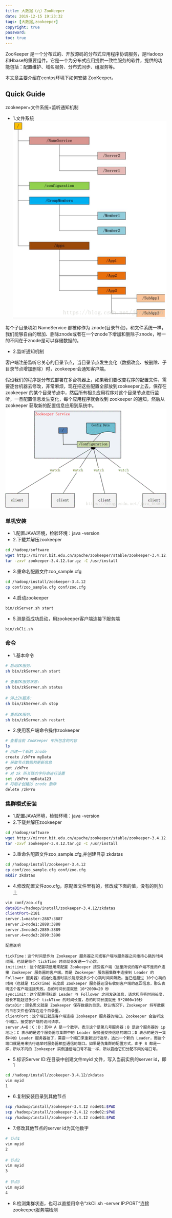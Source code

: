 ```yaml
---
title: 大数据（九）ZooKeeper
date: 2019-12-15 19:23:32
tags: [大数据,zookeeper]
copyright: true
password:
toc: true
---
```


ZooKeeper 是一个分布式的、开放源码的分布式应用程序协调服务，是Hadoop和Hbase的重要组件。它是一个为分布式应用提供一致性服务的软件，提供的功能包括：配置维护、域名服务、分布式同步、组服务等。

本文章主要介绍在centos环境下如何安装 ZooKeeper。

<!--more-->

## Quick Guide

zookeeper=文件系统+监听通知机制

- 1.文件系统
![](/image/大数据09/大数据09_001.png)

每个子目录项如 NameService 都被称作为 znode(目录节点)，和文件系统一样，我们能够自由的增加、删除znode或者在一个znode下增加和删除子znode，唯一的不同在于znode是可以存储数据的。

- 2.监听通知机制

客户端注册监听它关心的目录节点，当目录节点发生变化（数据改变、被删除、子目录节点增加删除）时，zookeeper会通知客户端。



假设我们的程序是分布式部署在多台机器上，如果我们要改变程序的配置文件，需要逐台机器去修改，非常麻烦，现在把这些配置全部放到zookeeper上去，保存在 zookeeper 的某个目录节点中，然后所有相关应用程序对这个目录节点进行监听，一旦配置信息发生变化，每个应用程序就会收到 zookeeper 的通知，然后从 zookeeper 获取新的配置信息应用到系统中。
![](/image/大数据09/大数据09_002.png)

### 单机安装

- 1.配置JAVA环境，检验环境：java -version
- 2.下载并解压zookeeper

```bash
cd /hadoop/software
wget http://mirror.bit.edu.cn/apache/zookeeper/stable/zookeeper-3.4.12.tar.gz
tar -zxvf zookeeper-3.4.12.tar.gz -C /usr/install
```
- 3.重命名配置文件zoo_sample.cfg

```bash
cd /hadoop/install/zookeeper-3.4.12
cp conf/zoo_sample.cfg conf/zoo.cfg
```

- 4.启动zookeeper

```bash
bin/zkServer.sh start
```

- 5.测是否成功启动，用zookeeper客户端连接下服务端

```bash
bin/zkCli.sh
```

### 命令

- 1.基本命令

```bash
# 启动ZK服务:       
sh bin/zkServer.sh start

# 查看ZK服务状态: 
sh bin/zkServer.sh status

# 停止ZK服务:       
sh bin/zkServer.sh stop

# 重启ZK服务:       
sh bin/zkServer.sh restart
```

- 2.使用客户端命令操作zookeeper

```bash
# 查看当前 ZooKeeper 中所包含的内容
ls
# 创建一个新的 znode
create /zkPro myData
# 获取节点数据和更新信息
get /zkPro
# 对 zk 所关联的字符串进行设置
set /zkPro myData123
# 将刚才创建的 znode 删除
delete /zkPro
```

### 集群模式安装



- 1.配置JAVA环境，检验环境：java -version
- 2.下载并解压zookeeper

```bash
cd /hadoop/software
wget http://mirror.bit.edu.cn/apache/zookeeper/stable/zookeeper-3.4.12.tar.gz
tar -zxvf zookeeper-3.4.12.tar.gz -C /usr/install
```
- 3.重命名配置文件zoo_sample.cfg,并创建目录 zkdatas

```bash
cd /hadoop/install/zookeeper-3.4.12
cp conf/zoo_sample.cfg conf/zoo.cfg
mkdir zkdatas
```

- 4.修改配置文件zoo.cfg，原配置文件里有的，修改成下面的值，没有的则加上

```bash
vim conf/zoo.cfg
dataDir=/hadoop/install/zookeeper-3.4.12/zkdatas
clientPort=2181
server.1=master:2887:3887
server.2=node1:2888:3888
server.3=node2:2889:3889
server.4=node3:2890:3890

```
```
配置说明

tickTime：这个时间是作为 Zookeeper 服务器之间或客户端与服务器之间维持心跳的时间间隔，也就是每个 tickTime 时间就会发送一个心跳。
initLimit：这个配置项是用来配置 Zookeeper 接受客户端（这里所说的客户端不是用户连接 Zookeeper 服务器的客户端，而是 Zookeeper 服务器集群中连接到 Leader 的 Follower 服务器）初始化连接时最长能忍受多少个心跳时间间隔数。当已经超过 10个心跳的时间（也就是 tickTime）长度后 Zookeeper 服务器还没有收到客户端的返回信息，那么表明这个客户端连接失败。总的时间长度就是 10*2000=20 秒
syncLimit：这个配置项标识 Leader 与 Follower 之间发送消息，请求和应答时间长度，最长不能超过多少个 tickTime 的时间长度，总的时间长度就是 5*2000=10秒
dataDir：顾名思义就是 Zookeeper 保存数据的目录，默认情况下，Zookeeper 将写数据的日志文件也保存在这个目录里。
clientPort：这个端口就是客户端连接 Zookeeper 服务器的端口，Zookeeper 会监听这个端口，接受客户端的访问请求。
server.A=B：C：D：其中 A 是一个数字，表示这个是第几号服务器；B 是这个服务器的 ip 地址；C 表示的是这个服务器与集群中的 Leader 服务器交换信息的端口；D 表示的是万一集群中的 Leader 服务器挂了，需要一个端口来重新进行选举，选出一个新的 Leader，而这个端口就是用来执行选举时服务器相互通信的端口。如果是伪集群的配置方式，由于 B 都是一样，所以不同的 Zookeeper 实例通信端口号不能一样，所以要给它们分配不同的端口号。
```



- 5.标识Server ID:在目录中创建文件myid 文件，写入当前实例的server id，即1

```bash
cd /hadoop/install/zookeeper-3.4.12/zkdatas
vim myid
1
```


- 6.复制安装目录到其他节点

```bash
scp /hadoop/install/zookeeper-3.4.12 node01:$PWD
scp /hadoop/install/zookeeper-3.4.12 node02:$PWD
scp /hadoop/install/zookeeper-3.4.12 node03:$PWD
```

- 7.修改其他节点的server id为其他数字

```bash
# 节点1
vim myid
2

# 节点2
vim myid
3

# 节点3
vim myid
4
```

- 8.检测集群状态，也可以直接用命令“zkCli.sh -server IP:PORT”连接zookeeper服务端检测
